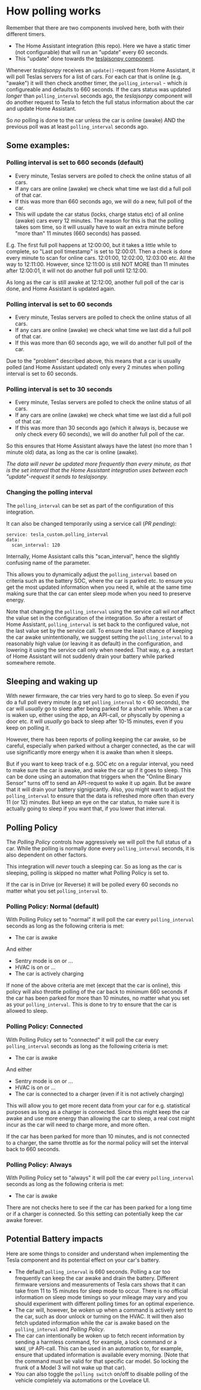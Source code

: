 # How polling works

Remember that there are two components involved here, both with their different timers.

- The Home Assistant integration (this repo). Here we have a static timer (not configurable) that will run an "update" every 60 seconds.
- This "update" done towards the [teslajsonpy component](https://github.com/zabuldon/teslajsonpy).

Whenever _teslajsonpy_ receives an `update()`-request from Home Assistant, it will poll Teslas servers for a list of cars.
For each car that is online (e.g. "awake") it will then check another timer, the `polling_interval` - which _is_ configureable and defaults to 660 seconds.
If the cars status was updated _longer_ than `polling_interval` seconds ago, the _teslajsonpy_ component will do another request to Tesla to fetch the full status information about the car and update Home Assistant.

So _no_ polling is done to the car unless the car is online (awake) AND the previous poll was at least `polling_interval` seconds ago.

## Some examples:

### Polling interval is set to 660 seconds (default)

- Every minute, Teslas servers are polled to check the online status of all cars.
- If any cars are online (awake) we check what time we last did a full poll of that car.
- If this was more than 660 seconds ago, we will do a new, full poll of the car.
- This will update the car status (locks, charge status etc) of all online (awake) cars every 12 minutes. The reason for this is that the polling takes som time, so it will usually have to wait an extra minute before "more than" 11 minutes (660 seconds) has passed.

E.g. The first full poll happens at 12:00:00, but it takes a little while to complete, so "Last poll timestamp" is set to 12:00:01. Then a check is done every minute to scan for online cars. 12:01:00, 12:02:00, 12:03:00 etc. All the way to 12:11:00. However, since 12:11:00 is still NOT MORE than 11 minutes after 12:00:01, it will not do another full poll until 12:12:00.

As long as the car is still awake at 12:12:00, another full poll of the car is done, and Home Assistant is updated again.

### Polling interval is set to 60 seconds

- Every minute, Teslas servers are polled to check the online status of all cars.
- If any cars are online (awake) we check what time we last did a full poll of that car.
- If this was more than 60 seconds ago, we will do another full poll of the car.

Due to the "problem" described above, this means that a car is usually polled (and Home Assistant updated) only every 2 minutes when polling interval is set to 60 seconds.

### Polling interval is set to 30 seconds

- Every minute, Teslas servers are polled to check the online status of all cars.
- If any cars are online (awake) we check what time we last did a full poll of that car.
- If this was more than 30 seconds ago (which it always is, because we only check every 60 seconds), we will do another full poll of the car.

So this ensures that Home Assistant always have the latest (no more than 1 minute old) data, as long as the car is online (awake).

_The data will never be updated more frequently than every minute, as that is the set interval that the Home Assistant integration uses between each "update"-request it sends to teslajsonpy._


### Changing the polling interval

The `polling_interval` can be set as part of the configuration of this integration.

It can also be changed temporarily using a service call (_PR pending_):

```
service: tesla_custom.polling_interval
data:
  scan_interval: 120
```

Internally, Home Assistant calls this "scan_interval", hence the slightly confusing name of the parameter.

This allows you to dynamically adjust the `polling_interval` based on criteria such as the battery SOC, where the car is parked etc. to ensure you get the most updated information when you need it, while at the same time making sure that the car can enter sleep mode when you need to preserve energy.

Note that changing the `polling_interval` using the service call wil _not_ affect the value set in the configuration of the integration.  So after a restart of Home Assistant, `polling_interval` is set back to the configured value, not the last value set by the service call.  To ensure the least chance of keeping the car awake unintentionally, we suggest setting the `polling_interval` to a reasonably high value (or leaving it as default) in the configuration, and lowering it using the service call only when needed.  That way, e.g. a restart of Home Assistant will not suddenly drain your battery while parked somewhere remote.

## Sleeping and waking up

With newer firmware, the car tries very hard to go to sleep. So even if you do a full poll every minute (e.g set `polling_interval` to < 60 seconds), the car will _usually_ go to sleep after being parked for a short while. When a car is waken up, either using the app, an API-call, or physcally by opening a door etc. it will _usually_ go back to sleep after 10-15 minutes, even if you keep on polling it.

However, there has been reports of polling keeping the car awake, so be careful, especially when parked without a charger connected, as the car will use significantly more energy when it is awake than when it sleeps.

But if you want to keep track of e.g. SOC etc on a regular interval, you need to make sure the car is awake, and wake the car up if it goes to sleep. This can be done using an automation that triggers when the "Online Binary Sensor" turns off to send an API-request to wake it up again. But be aware that it will drain your battery signigicantly.
Also, you might want to adjust the `polling_interval` to ensure that the data is refreshed more often than every 11 (or 12) minutes. But keep an eye on the car status, to make sure it is actually going to sleep if you want that, if you lower that interval.

## Polling Policy

The _Polling Policy_ controls how aggressively we will poll the full status of a car. While the polling is normally done every `polling_interval` seconds, it is also dependent on other factors.

This integration will _never_ touch a sleeping car. So as long as the car is sleeping, polling is skipped no matter what Polling Policy is set to.

If the car is in Drive (or Reverse) it will be polled every 60 seconds no matter what you set `polling_interval` to.

### Polling Policy: Normal (default)

With Polling Policy set to "normal" it will poll the car every `polling_interval` seconds as long as the following criteria is met:

- The car is awake
  
And either

- Sentry mode is on or ...
- HVAC is on or ...
- The car is actively charging

If none of the above criteria are met (except that the car is online), this policy will also throttle polling of the car back to minimum 660 seconds if the car has been parked for more than 10 minutes, no matter what you set as your `polling_interval`. This is done to try to ensure that the car is allowed to sleep.

### Polling Policy: Connected

With Polling Policy set to "connected" it will poll the car every `polling_interval` seconds as long as the following criteria is met:

- The car is awake

And either

- Sentry mode is on or ...
- HVAC is on or ...
- The car is connected to a charger (even if it is not actively charging)

This will allow you to get more recent data from your car for e.g. statistical purposes as long as a charger is connected.  Since this might keep the car awake and use more energy than allowing the car to sleep, a real cost might incur as the car will need to charge more, and more often. 

If the car has been parked for more than 10 minutes, and is not connected to a charger, the same throttle as for the normal policy will set the interval back to 660 seconds.

### Polling Policy: Always

With Polling Policy set to "always" it will poll the car every `polling_interval` seconds as long as the following criteria is met:

- The car is awake

There are not checks here to see if the car has been parked for a long time or if a charger is connected.  So this setting can potentially keep the car awake forever.

## Potential Battery impacts

Here are some things to consider and understand when implementing the Tesla component and its potential effect on your car's battery.

- The default `polling_interval` is 660 seconds. Polling a car too frequently can keep the car awake and drain the battery. Different firmware versions and measurements of Tesla cars shows that it can take from 11 to 15 minutes for sleep mode to occur. There is no official information on sleep mode timings so your mileage may vary and you should experiment with different polling times for an optimal experience.
- The car will, however, be woken up when a command is actively sent to the car, such as door unlock or turning on the HVAC. It will then also fetch updated information while the car is awake based on the `polling_interval` and _Polling Policy_.
- The car can intentionally be woken up to fetch recent information by sending a harmless command, for example, a lock command or a `WAKE_UP` API-call. This can be used in an automation to, for example, ensure that updated information is available every morning. (Note that the command must be valid for that specific car model. So locking the frunk of a Model 3 will not wake up that car).
- You can also toggle the `polling switch` on/off to disable polling of the vehicle completely via automations or the Lovelace UI.
